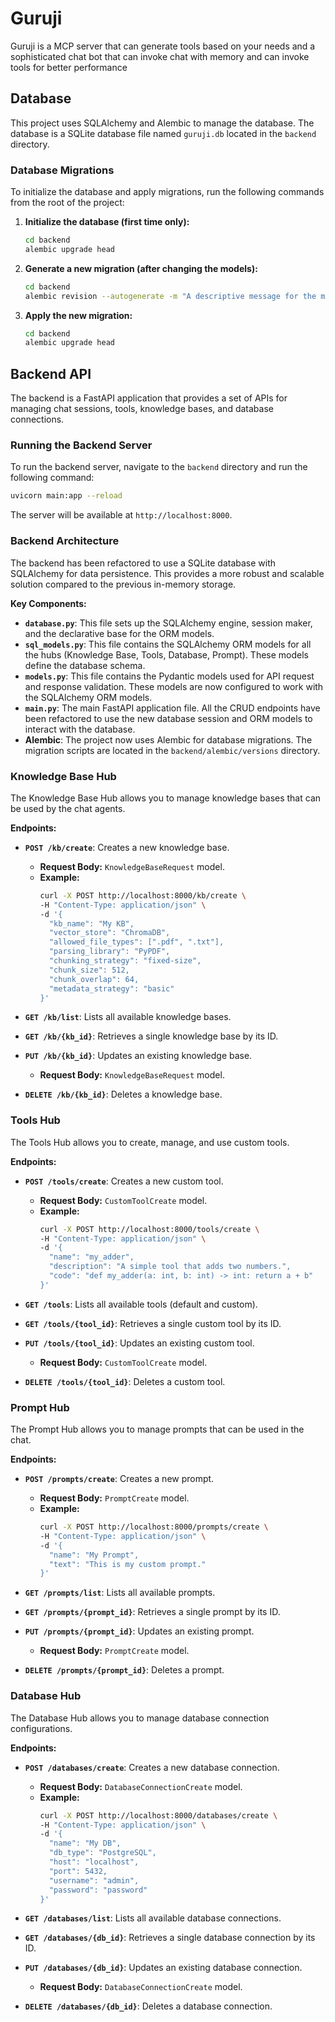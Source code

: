 # Guruji
Guruji is a MCP server that can generate tools based on your needs and a sophisticated chat bot that can invoke chat with memory and can invoke tools for better performance 

## Database

This project uses SQLAlchemy and Alembic to manage the database. The database is a SQLite database file named `guruji.db` located in the `backend` directory.

### Database Migrations

To initialize the database and apply migrations, run the following commands from the root of the project:

1.  **Initialize the database (first time only):**
    ```bash
    cd backend
    alembic upgrade head
    ```

2.  **Generate a new migration (after changing the models):**
    ```bash
    cd backend
    alembic revision --autogenerate -m "A descriptive message for the migration"
    ```

3.  **Apply the new migration:**
    ```bash
    cd backend
    alembic upgrade head
    ```

## Backend API

The backend is a FastAPI application that provides a set of APIs for managing chat sessions, tools, knowledge bases, and database connections.

### Running the Backend Server

To run the backend server, navigate to the `backend` directory and run the following command:

```bash
uvicorn main:app --reload
```

The server will be available at `http://localhost:8000`.

### Backend Architecture

The backend has been refactored to use a SQLite database with SQLAlchemy for data persistence. This provides a more robust and scalable solution compared to the previous in-memory storage.

**Key Components:**

*   **`database.py`**: This file sets up the SQLAlchemy engine, session maker, and the declarative base for the ORM models.
*   **`sql_models.py`**: This file contains the SQLAlchemy ORM models for all the hubs (Knowledge Base, Tools, Database, Prompt). These models define the database schema.
*   **`models.py`**: This file contains the Pydantic models used for API request and response validation. These models are now configured to work with the SQLAlchemy ORM models.
*   **`main.py`**: The main FastAPI application file. All the CRUD endpoints have been refactored to use the new database session and ORM models to interact with the database.
*   **Alembic**: The project now uses Alembic for database migrations. The migration scripts are located in the `backend/alembic/versions` directory.

### Knowledge Base Hub

The Knowledge Base Hub allows you to manage knowledge bases that can be used by the chat agents.

**Endpoints:**

*   **`POST /kb/create`**: Creates a new knowledge base.
    *   **Request Body:** `KnowledgeBaseRequest` model.
    *   **Example:**
        ```bash
        curl -X POST http://localhost:8000/kb/create \
        -H "Content-Type: application/json" \
        -d '{
          "kb_name": "My KB",
          "vector_store": "ChromaDB",
          "allowed_file_types": [".pdf", ".txt"],
          "parsing_library": "PyPDF",
          "chunking_strategy": "fixed-size",
          "chunk_size": 512,
          "chunk_overlap": 64,
          "metadata_strategy": "basic"
        }'
        ```

*   **`GET /kb/list`**: Lists all available knowledge bases.

*   **`GET /kb/{kb_id}`**: Retrieves a single knowledge base by its ID.

*   **`PUT /kb/{kb_id}`**: Updates an existing knowledge base.
    *   **Request Body:** `KnowledgeBaseRequest` model.

*   **`DELETE /kb/{kb_id}`**: Deletes a knowledge base.

### Tools Hub

The Tools Hub allows you to create, manage, and use custom tools.

**Endpoints:**

*   **`POST /tools/create`**: Creates a new custom tool.
    *   **Request Body:** `CustomToolCreate` model.
    *   **Example:**
        ```bash
        curl -X POST http://localhost:8000/tools/create \
        -H "Content-Type: application/json" \
        -d '{
          "name": "my_adder",
          "description": "A simple tool that adds two numbers.",
          "code": "def my_adder(a: int, b: int) -> int: return a + b"
        }'
        ```

*   **`GET /tools`**: Lists all available tools (default and custom).

*   **`GET /tools/{tool_id}`**: Retrieves a single custom tool by its ID.

*   **`PUT /tools/{tool_id}`**: Updates an existing custom tool.
    *   **Request Body:** `CustomToolCreate` model.

*   **`DELETE /tools/{tool_id}`**: Deletes a custom tool.

### Prompt Hub

The Prompt Hub allows you to manage prompts that can be used in the chat.

**Endpoints:**

*   **`POST /prompts/create`**: Creates a new prompt.
    *   **Request Body:** `PromptCreate` model.
    *   **Example:**
        ```bash
        curl -X POST http://localhost:8000/prompts/create \
        -H "Content-Type: application/json" \
        -d '{
          "name": "My Prompt",
          "text": "This is my custom prompt."
        }'
        ```

*   **`GET /prompts/list`**: Lists all available prompts.

*   **`GET /prompts/{prompt_id}`**: Retrieves a single prompt by its ID.

*   **`PUT /prompts/{prompt_id}`**: Updates an existing prompt.
    *   **Request Body:** `PromptCreate` model.

*   **`DELETE /prompts/{prompt_id}`**: Deletes a prompt.

### Database Hub

The Database Hub allows you to manage database connection configurations.

**Endpoints:**

*   **`POST /databases/create`**: Creates a new database connection.
    *   **Request Body:** `DatabaseConnectionCreate` model.
    *   **Example:**
        ```bash
        curl -X POST http://localhost:8000/databases/create \
        -H "Content-Type: application/json" \
        -d '{
          "name": "My DB",
          "db_type": "PostgreSQL",
          "host": "localhost",
          "port": 5432,
          "username": "admin",
          "password": "password"
        }'
        ```

*   **`GET /databases/list`**: Lists all available database connections.

*   **`GET /databases/{db_id}`**: Retrieves a single database connection by its ID.

*   **`PUT /databases/{db_id}`**: Updates an existing database connection.
    *   **Request Body:** `DatabaseConnectionCreate` model.

*   **`DELETE /databases/{db_id}`**: Deletes a database connection.
